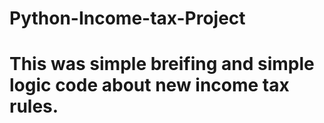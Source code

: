 # Python-Income-tax-Project

# This was simple breifing and simple logic code about  new income tax rules. 

